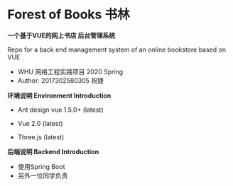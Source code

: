 # Forest of Books 书林
**一个基于VUE的网上书店 后台管理系统**

Repo for a back end management system of an online bookstore based on VUE

- WHU 网络工程实践项目 2020 Spring
- Author: 2017302580305 祝捷



**环境说明 Environment Introduction**

- Ant design vue 1.5.0+ (latest)

- Vue 2.0 (latest)
- Three.js (latest)



**后端说明 Backend Introduction**

- 使用Spring Boot
- 另外一位同学负责